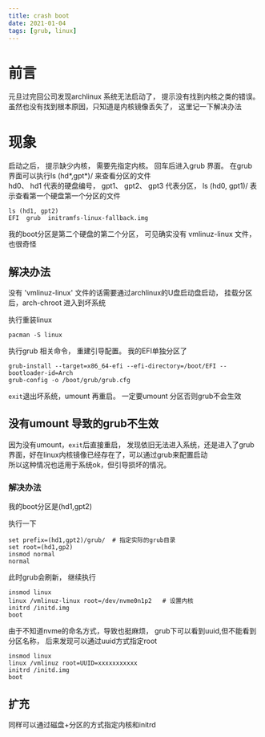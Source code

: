 ```yaml
---
title: crash boot
date: 2021-01-04
tags: [grub, linux]
---
```


# 前言

元旦过完回公司发现archlinux 系统无法启动了， 提示没有找到内核之类的错误。 虽然也没有找到根本原因，只知道是内核镜像丢失了， 这里记一下解决办法

# 现象

启动之后， 提示缺少内核， 需要先指定内核。 回车后进入grub 界面。 在grub 界面可以执行ls (hd*,gpt*)/ 来查看分区的文件  
hd0、 hd1 代表的硬盘编号， gpt1、 gpt2、 gpt3 代表分区， ls (hd0, gpt1)/ 表示查看第一个硬盘第一个分区的文件

```
ls (hd1, gpt2)
EFI  grub  initramfs-linux-fallback.img
```

我的boot分区是第二个硬盘的第二个分区， 可见确实没有 vmlinuz-linux 文件，也很奇怪

## 解决办法

没有 'vmlinuz-linux' 文件的话需要通过archlinux的U盘启动盘启动， 挂载分区后，arch-chroot 进入到坏系统  

执行重装linux 
```
pacman -S linux
```
执行grub 相关命令， 重建引导配置。 我的EFI单独分区了

```
grub-install --target=x86_64-efi --efi-directory=/boot/EFI --bootloader-id=Arch
grub-config -o /boot/grub/grub.cfg
```

`exit`退出坏系统，umount 再重启。 一定要umount 分区否则grub不会生效

## 没有umount 导致的grub不生效

因为没有umount，`exit`后直接重启， 发现依旧无法进入系统，还是进入了grub界面，好在linux内核镜像已经存在了，可以通过grub来配置启动  
所以这种情况也适用于系统ok，但引导损坏的情况。

### 解决办法

我的boot分区是(hd1,gpt2)

执行一下
```
set prefix=(hd1,gpt2)/grub/  # 指定实际的grub目录
set root=(hd1,gp2)
insmod normal
normal
```

此时grub会刷新， 继续执行
```
insmod linux
linux /vmlinuz-linux root=/dev/nvme0n1p2   # 设置内核
initrd /initd.img
boot
```

由于不知道nvme的命名方式，导致也挺麻烦， grub下可以看到uuid,但不能看到分区名称， 后来发现可以通过uuid方式指定root
```
insmod linux
linux /vmlinuz root=UUID=xxxxxxxxxxx
initrd /initd.img
boot
```

## 扩充

同样可以通过磁盘+分区的方式指定内核和initrd



